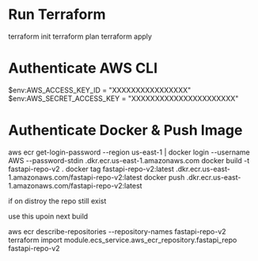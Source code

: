 # Run Terraform
terraform init
terraform plan
terraform apply

# Authenticate AWS CLI
$env:AWS_ACCESS_KEY_ID = "XXXXXXXXXXXXXXXX"
$env:AWS_SECRET_ACCESS_KEY = "XXXXXXXXXXXXXXXXXXXXXX"

# Authenticate Docker & Push Image
<!-- ECS Task Definition and Service:
In the Terraform script, we defined an ECS task definition that specifies the container image URL (pointing to the ECR repository). This task definition is then associated with an ECS service.

ECS Service Desired Count:
The ECS service configuration in Terraform includes a desired_count parameter (set to 1 in our example). This means ECS will try to maintain one running instance of the task at all times.

Automatic Image Pulling by ECS:
When you create an ECS service and specify a desired count, ECS attempts to pull the specified image and run the task. If the image isn’t available when the ECS service is first created (like before you’ve pushed it to ECR), the ECS service will retry pulling the image from ECR until it’s available. 
 
Therefore, as soon as you push the image to ECR, ECS detects the image is ready and then automatically pulls and starts the container based on the task definition settings.-->
aws ecr get-login-password --region us-east-1 | docker login --username AWS --password-stdin <accountid>.dkr.ecr.us-east-1.amazonaws.com
docker build -t fastapi-repo-v2 .
docker tag fastapi-repo-v2:latest <accountid>.dkr.ecr.us-east-1.amazonaws.com/fastapi-repo-v2:latest
docker push <accountid>.dkr.ecr.us-east-1.amazonaws.com/fastapi-repo-v2:latest

if on distroy the repo still exist

use this upoin next build

aws ecr describe-repositories --repository-names fastapi-repo-v2
terraform import module.ecs_service.aws_ecr_repository.fastapi_repo fastapi-repo-v2